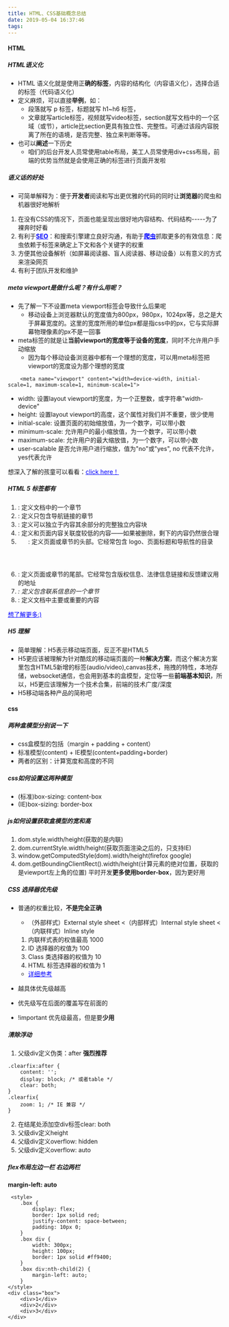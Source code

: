 ```yaml
---
title: HTML、CSS基础概念总结
date: 2019-05-04 16:37:46
tags:
---
```

#### HTML
##### HTML语义化
* HTML 语义化就是使用正**确的标签**，内容的结构化（内容语义化），选择合适的标签（代码语义化）
* 定义麻烦，可以直接**举例**，如：
    * 段落就写 p 标签，标题就写 h1~h6 标签，
    * 文章就写article标签，视频就写video标签，section就写文档中的一个区域（或节），article比section更具有独立性、完整性。可通过该段内容脱离了所在的语境，是否完整、独立来判断等等。
* 也可以**阐述**一下历史
    * 咱们的后台开发人员常使用table布局，美工人员常使用div+css布局，前端的优势当然就是会使用正确的标签进行页面开发啦

##### 语义话的好处
*  可简单解释为：便于**开发者**阅读和写出更优雅的代码的同时让**浏览器**的爬虫和机器很好地解析
1. 在没有CSS的情况下，页面也能呈现出很好地内容结构、代码结构-----为了裸奔时好看
2. 有利于<a href ="https://baike.baidu.com/item/%E6%90%9C%E7%B4%A2%E5%BC%95%E6%93%8E%E4%BC%98%E5%8C%96/3132?fromtitle=SEO&fromid=102990" style="color: blue;">**SEO**</a>：和搜索引擎建立良好沟通，有助于<a href="https://baike.baidu.com/item/%E7%BD%91%E7%BB%9C%E7%88%AC%E8%99%AB/5162711?fromtitle=%E7%88%AC%E8%99%AB&fromid=22046949" style="color: blue;">**爬虫**</a>抓取更多的有效信息：爬虫依赖于标签来确定上下文和各个关键字的权重
3. 方便其他设备解析（如屏幕阅读器、盲人阅读器、移动设备）以有意义的方式来渲染网页
4. 有利于团队开发和维护

##### meta viewport是做什么呢？有什么用呢？
* 先了解一下不设置meta viewport标签会导致什么后果呢
    * 移动设备上浏览器默认的宽度值为800px，980px，1024px等，总之是大于屏幕宽度的。这里的宽度所用的单位px都是指css中的px，它与实际屏幕物理像素的px不是一回事
* meta标签的就是让**当前viewport的宽度等于设备的宽度**，同时不允许用户手动缩放
    * 因为每个移动设备浏览器中都有一个理想的宽度，可以用meta标签把viewport的宽度设为那个理想的宽度
```
    <meta name="viewport" content="width=device-width, initial-scale=1, maximum-scale=1, minimum-scale=1">
```
* width: 设置layout viewport的宽度，为一个正整数，或字符串"width-device"
* height: 设置layout viewport的高度，这个属性对我们并不重要，很少使用
* initial-scale: 设置页面的初始缩放值，为一个数字，可以带小数
* minimum-scale: 允许用户的最小缩放值，为一个数字，可以带小数
* maximum-scale: 允许用户的最大缩放值，为一个数字，可以带小数
* user-scalable	是否允许用户进行缩放，值为"no"或"yes", no 代表不允许，yes代表允许

想深入了解的孩童可以看看：<a href="https://www.cnblogs.com/2050/p/3877280.html" style="color: blue;">click here！</a>

##### HTML 5 标签都有
1. <section> : 定义文档中的一个章节
2. <nav> : 定义只包含导航链接的章节
3. <article> : 定义可以独立于内容其余部分的完整独立内容块
4. <aside> : 定义和页面内容关联度较低的内容——如果被删除，剩下的内容仍然很合理
5. <header> : 定义页面或章节的头部。它经常包含 logo、页面标题和导航性的目录
6. <footer> : 定义页面或章节的尾部。它经常包含版权信息、法律信息链接和反馈建议用的地址
7. <address>: 定义包含联系信息的一个章节
8. <main>: 定义文档中主要或重要的内容
<a href="https://developer.mozilla.org/zh-CN/docs/Web/Guide/HTML/HTML5/HTML5_element_list" style="color: blue;">想了解更多:)</a>

##### H5 理解
* 简单理解：H5表示移动端页面，反正不是HTML5
* H5更应该被理解为针对酷炫的移动端页面的一种**解决方案**，而这个解决方案里包含HTML5新增的标签(audio/video),canvas技术，拖拽的特性，本地存储，websocket通信，也会用到基本的盒模型，定位等一些**前端基本知识**，所以，H5更应该理解为一个技术合集，前端的技术广度/深度
* H5移动端各种产品的简称吧

#### css
##### 两种盒模型分别说一下
* css盒模型的包括（margin + padding + content）
* 标准模型(content) + IE模型(content+padding+border)
* 两者的区别：计算宽度和高度的不同

##### css如何设置这两种模型
* (标准)box-sizing: content-box         
* (IE)box-sizing: border-box

##### js如何设置获取盒模型的宽和高
1. dom.style.width/height(获取的是内联)
2. dom.currentStyle.width/height(获取页面渲染之后的，只支持IE)
3. window.getComputedStyle(dom).width/height(firefox google)
4. dom.getBoundingClientRect().width/height(计算元素的绝对位置，获取的是viewport左上角的位置)
平时开发**更多使用border-box**，因为更好用

##### CSS 选择器优先级
* 普通的权重比较，**不是完全正确** 
    * （外部样式）External style sheet <（内部样式）Internal style sheet <（内联样式）Inline style 
    1.  内联样式表的权值最高 1000
    2.  ID 选择器的权值为 100
    3.  Class 类选择器的权值为 10
    4.  HTML 标签选择器的权值为 1
    * <a href="https://www.cnblogs.com/xugang/archive/2010/09/24/1833760.html" style="color: blue;">详细参考</a>

* 越具体优先级越高
* 优先级写在后面的覆盖写在前面的
* !important 优先级最高，但是要**少用**

##### 清除浮动
1. 父级div定义伪类：after **强烈推荐**
```
.clearfix:after {
    content: '';
    display: block; /* 或者table */
    clear: both;
}
.clearfix{
    zoom: 1; /* IE 兼容 */
}
```
2. 在结尾处添加空div标签clear: both
3. 父级div定义height
4. 父级div定义overflow: hidden
5. 父级div定义overflow: auto

##### flex布局左边一栏 右边两栏
**margin-left: auto**
```
 <style>
    .box {
        display: flex;
        border: 1px solid red;
        justify-content: space-between;
        padding: 10px 0;
    }
    .box div {
        width: 300px;
        height: 100px;
        border: 1px solid #ff9400;
    }
    .box div:nth-child(2) {
        margin-left: auto;
    }
</style>
<div class="box">
    <div>1</div>
    <div>2</div>
    <div>3</div>
</div>
```